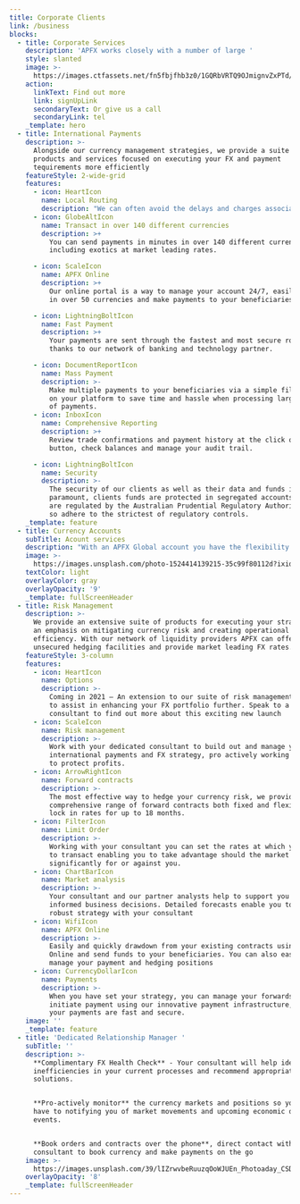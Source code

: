 ```yaml
---
title: Corporate Clients
link: /business
blocks:
  - title: Corporate Services
    description: 'APFX works closely with a number of large '
    style: slanted
    image: >-
      https://images.ctfassets.net/fn5fbjfhb3z0/1GQRbVRTQ9OJmignvZxPTd/43b7e889507f8801aa8268aef9d95083/opera-house-2.jpg?w=1600&h=1066&q=50
    action:
      linkText: Find out more
      link: signUpLink
      secondaryText: Or give us a call
      secondaryLink: tel
    _template: hero
  - title: International Payments
    description: >-
      Alongside our currency management strategies, we provide a suite of
      products and services focused on executing your FX and payment
      tequirements more efficiently
    featureStyle: 2-wide-grid
    features:
      - icon: HeartIcon
        name: Local Routing
        description: "We can often avoid the delays and charges associated with intermediary banks to provide lower cost and paster cross border payments\n\n\_"
      - icon: GlobeAltIcon
        name: Transact in over 140 different currencies
        description: >+
          You can send payments in minutes in over 140 different currencies
          including exotics at market leading rates.

      - icon: ScaleIcon
        name: APFX Online
        description: >+
          Our online portal is a way to manage your account 24/7, easily trade
          in over 50 currencies and make payments to your beneficiaries

      - icon: LightningBoltIcon
        name: Fast Payment
        description: >+
          Your payments are sent through the fastest and most secure routes,
          thanks to our network of banking and technology partner.

      - icon: DocumentReportIcon
        name: Mass Payment
        description: >-
          Make multiple payments to your beneficiaries via a simple file upload
          on your platform to save time and hassle when processing large volumes
          of payments.
      - icon: InboxIcon
        name: Comprehensive Reporting
        description: >+
          Review trade confirmations and payment history at the click of a
          button, check balances and manage your audit trail.

      - icon: LightningBoltIcon
        name: Security
        description: >-
          The security of our clients as well as their data and funds is
          paramount, clients funds are protected in segregated accounts and we
          are regulated by the Australian Prudential Regulatory Authority (APRA)
          so adhere to the strictest of regulatory controls.
    _template: feature
  - title: Currency Accounts
    subTitle: Acount services
    description: "With an APFX Global account you have the flexibility to allow your clients and suppliers to pay you in multiple currencies. \n\nHold currency in accounts without a local presence in your own name, with transfers always addressed to an account in your name avoiding any delays due to to any third party collection queries\n\nAccess your funds securely online at any time through APFX online\n\nSend and receive funds using local payment networks avoiding the delays and charges associated with intermediary institutions\n\nCentralise cash management – assign accounts to indivudals entities or even specific departments or subsidiaries. Create a virtual account structure that emulates operations and enables cash across the business to be viewed and managed centrally.\n\nSimplify account management – Quickly and easily open accounts and manage them via APFX online. Save time, money and hassle on this proicess\n\n\_"
    image: >-
      https://images.unsplash.com/photo-1524414139215-35c99f80112d?ixid=MnwxMjA3fDB8MHxwaG90by1wYWdlfHx8fGVufDB8fHx8&ixlib=rb-1.2.1&auto=format&fit=crop&w=2100&q=80
    textColor: light
    overlayColor: gray
    overlayOpacity: '9'
    _template: fullScreenHeader
  - title: Risk Management
    description: >-
      We provide an extensive suite of products for executing your strategy with
      an emphasis on mitigating currency risk and creating operational
      efficiency. With our network of liquidity providers APFX can offer leading
      unsecured hedging facilities and provide market leading FX rates.
    featureStyle: 3-column
    features:
      - icon: HeartIcon
        name: Options
        description: >-
          Coming in 2021 – An extension to our suite of risk management products
          to assist in enhancing your FX portfolio further. Speak to a
          consultant to find out more about this exciting new launch
      - icon: ScaleIcon
        name: Risk management
        description: >-
          Work with your dedicated consultant to build out and manage your
          international payments and FX strategy, pro actively working together
          to protect profits.
      - icon: ArrowRightIcon
        name: Forward contracts
        description: >-
          The most effective way to hedge your currency risk, we provide a
          comprehensive range of forward contracts both fixed and flexible to
          lock in rates for up to 18 months.
      - icon: FilterIcon
        name: Limit Order
        description: >-
          Working with your consultant you can set the rates at which you wish
          to transact enabling you to take advantage should the market move
          significantly for or against you.
      - icon: ChartBarIcon
        name: Market analysis
        description: >-
          Your consultant and our partner analysts help to support you in making
          informed business decisions. Detailed forecasts enable you to build a
          robust strategy with your consultant
      - icon: WifiIcon
        name: APFX Online
        description: >-
          Easily and quickly drawdown from your existing contracts using APFX
          Online and send funds to your beneficiaries. You can also easily
          manage your payment and hedging positions
      - icon: CurrencyDollarIcon
        name: Payments
        description: >-
          When you have set your strategy, you can manage your forwards and
          initiate payment using our innovative payment infrastructure, ensuring
          your payments are fast and secure.
    image: ''
    _template: feature
  - title: 'Dedicated Relationship Manager '
    subTitle: ''
    description: >-
      **Complimentary FX Health Check** - Your consultant will help identify any
      inefficiencies in your current processes and recommend appropriate
      solutions.


      **Pro-actively monitor** the currency markets and positions so you don’t
      have to notifying you of market movements and upcoming economic data and
      events.


      **Book orders and contracts over the phone**, direct contact with your
      consultant to book currency and make payments on the go
    image: >-
      https://images.unsplash.com/39/lIZrwvbeRuuzqOoWJUEn_Photoaday_CSD%20(1%20of%201)-5.jpg?ixid=MnwxMjA3fDB8MHxwaG90by1wYWdlfHx8fGVufDB8fHx8&ixlib=rb-1.2.1&auto=format&fit=crop&w=2100&q=80
    overlayOpacity: '8'
    _template: fullScreenHeader
---
```


